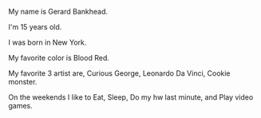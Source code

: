 My name is Gerard Bankhead.

I'm 15 years old.

I was born in New York.

My favorite color is Blood Red.

My favorite 3 artist are, Curious George, Leonardo Da Vinci, Cookie monster.

On the weekends I like to Eat, Sleep, Do my hw last minute, and Play video games.